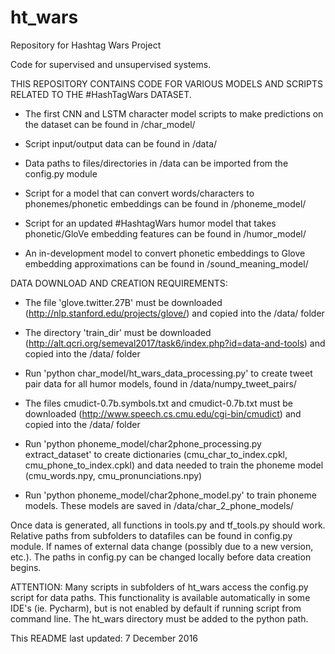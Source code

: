 # ht_wars
Repository for Hashtag Wars Project

Code for supervised and unsupervised systems.

THIS REPOSITORY CONTAINS CODE FOR VARIOUS MODELS AND SCRIPTS RELATED TO THE #HashTagWars DATASET.

- The first CNN and LSTM character model scripts to make predictions on the dataset can be found in /char_model/

- Script input/output data can be found in /data/

- Data paths to files/directories in /data can be imported from the config.py module

- Script for a model that can convert words/characters to phonemes/phonetic embeddings can be found in /phoneme_model/

- Script for an updated #HashtagWars humor model that takes phonetic/GloVe embedding features can be found in /humor_model/

- An in-development model to convert phonetic embeddings to Glove embedding approximations can be found in /sound_meaning_model/


DATA DOWNLOAD AND CREATION REQUIREMENTS:

- The file 'glove.twitter.27B' must be downloaded (http://nlp.stanford.edu/projects/glove/) and copied into the /data/ folder

- The directory 'train_dir' must be downloaded (http://alt.qcri.org/semeval2017/task6/index.php?id=data-and-tools) and copied into the /data/ folder

- Run 'python char_model/ht_wars_data_processing.py' to create tweet pair data for all humor models, found in /data/numpy_tweet_pairs/

- The files cmudict-0.7b.symbols.txt and cmudict-0.7b.txt must be downloaded (http://www.speech.cs.cmu.edu/cgi-bin/cmudict) and copied into the /data/ folder

- Run 'python phoneme_model/char2phone_processing.py extract_dataset' to create dictionaries (cmu_char_to_index.cpkl, cmu_phone_to_index.cpkl)
    and data needed to train the phoneme model (cmu_words.npy, cmu_pronunciations.npy)

- Run 'python phoneme_model/char2phone_model.py' to train phoneme models. These models are saved in /data/char_2_phone_models/

Once data is generated, all functions in tools.py and tf_tools.py should work. Relative paths from subfolders to datafiles can be found in config.py module.
If names of external data change (possibly due to a new version, etc.). The paths in config.py can be changed locally before data creation begins.

ATTENTION: Many scripts in subfolders of ht_wars access the config.py script for data paths. This functionality is available automatically in some IDE's (ie. Pycharm),
but is not enabled by default if running script from command line. The ht_wars directory must be added to the python path.

This README last updated: 7 December 2016